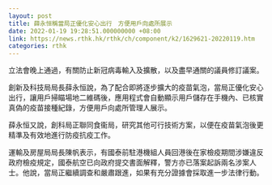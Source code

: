 ```yaml
---
layout: post
title: 薛永恒稱當局正優化安心出行　方便用戶向處所展示
date: 2022-01-19 19:28:51.000000000 +08:00
link: https://news.rthk.hk/rthk/ch/component/k2/1629621-20220119.htm
categories: rthk
---
```


立法會晚上通過，有關防止新冠病毒輸入及擴散，以及盡早通關的議員修訂議案。

創新及科技局局長薛永恒說，為了配合即將逐步擴大的疫苗氣泡，當局正優化安心出行，讓用戶掃瞄場地二維碼後，應用程式會自動顯示用戶儲存在手機內、已核實真偽的疫苗接種紀錄，方便用戶向處所管理人展示。

薛永恒又說，創科局正聯同食衞局，研究其他可行技術方案，以便在疫苗氣泡後更精準及有效地進行防疫抗疫工作。

運輸及房屋局局長陳帆表示，有國泰前駐港機組人員回港後在家檢疫期間涉嫌違反政府檢疫規定，國泰航空已向政府提交書面解釋，警方亦已落案起訴兩名涉案人士。他說，當局正繼續調查和嚴肅跟進，如果有充分證據會採取進一步法律行動。
